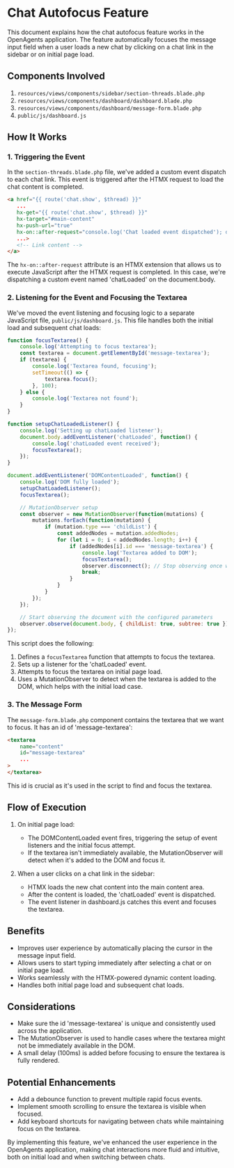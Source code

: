 # Chat Autofocus Feature

This document explains how the chat autofocus feature works in the OpenAgents application. The feature automatically focuses the message input field when a user loads a new chat by clicking on a chat link in the sidebar or on initial page load.

## Components Involved

1. `resources/views/components/sidebar/section-threads.blade.php`
2. `resources/views/components/dashboard/dashboard.blade.php`
3. `resources/views/components/dashboard/message-form.blade.php`
4. `public/js/dashboard.js`

## How It Works

### 1. Triggering the Event

In the `section-threads.blade.php` file, we've added a custom event dispatch to each chat link. This event is triggered after the HTMX request to load the chat content is completed.

```html
<a href="{{ route('chat.show', $thread) }}"
   ...
   hx-get="{{ route('chat.show', $thread) }}"
   hx-target="#main-content"
   hx-push-url="true"
   hx-on::after-request="console.log('Chat loaded event dispatched'); document.body.dispatchEvent(new CustomEvent('chatLoaded')); console.log('Event dispatched, listeners:', document.body._events ? Object.keys(document.body._events).length : 'No listeners');"
   ...>
   <!-- Link content -->
</a>
```

The `hx-on::after-request` attribute is an HTMX extension that allows us to execute JavaScript after the HTMX request is completed. In this case, we're dispatching a custom event named 'chatLoaded' on the document.body.

### 2. Listening for the Event and Focusing the Textarea

We've moved the event listening and focusing logic to a separate JavaScript file, `public/js/dashboard.js`. This file handles both the initial load and subsequent chat loads:

```javascript
function focusTextarea() {
    console.log('Attempting to focus textarea');
    const textarea = document.getElementById('message-textarea');
    if (textarea) {
        console.log('Textarea found, focusing');
        setTimeout(() => {
            textarea.focus();
        }, 100);
    } else {
        console.log('Textarea not found');
    }
}

function setupChatLoadedListener() {
    console.log('Setting up chatLoaded listener');
    document.body.addEventListener('chatLoaded', function() {
        console.log('chatLoaded event received');
        focusTextarea();
    });
}

document.addEventListener('DOMContentLoaded', function() {
    console.log('DOM fully loaded');
    setupChatLoadedListener();
    focusTextarea();

    // MutationObserver setup
    const observer = new MutationObserver(function(mutations) {
        mutations.forEach(function(mutation) {
            if (mutation.type === 'childList') {
                const addedNodes = mutation.addedNodes;
                for (let i = 0; i < addedNodes.length; i++) {
                    if (addedNodes[i].id === 'message-textarea') {
                        console.log('Textarea added to DOM');
                        focusTextarea();
                        observer.disconnect(); // Stop observing once we've found the textarea
                        break;
                    }
                }
            }
        });
    });

    // Start observing the document with the configured parameters
    observer.observe(document.body, { childList: true, subtree: true });
});
```

This script does the following:

1. Defines a `focusTextarea` function that attempts to focus the textarea.
2. Sets up a listener for the 'chatLoaded' event.
3. Attempts to focus the textarea on initial page load.
4. Uses a MutationObserver to detect when the textarea is added to the DOM, which helps with the initial load case.

### 3. The Message Form

The `message-form.blade.php` component contains the textarea that we want to focus. It has an id of 'message-textarea':

```html
<textarea
    name="content"
    id="message-textarea"
    ...
>
</textarea>
```

This id is crucial as it's used in the script to find and focus the textarea.

## Flow of Execution

1. On initial page load:
   - The DOMContentLoaded event fires, triggering the setup of event listeners and the initial focus attempt.
   - If the textarea isn't immediately available, the MutationObserver will detect when it's added to the DOM and focus it.

2. When a user clicks on a chat link in the sidebar:
   - HTMX loads the new chat content into the main content area.
   - After the content is loaded, the 'chatLoaded' event is dispatched.
   - The event listener in dashboard.js catches this event and focuses the textarea.

## Benefits

- Improves user experience by automatically placing the cursor in the message input field.
- Allows users to start typing immediately after selecting a chat or on initial page load.
- Works seamlessly with the HTMX-powered dynamic content loading.
- Handles both initial page load and subsequent chat loads.

## Considerations

- Make sure the id 'message-textarea' is unique and consistently used across the application.
- The MutationObserver is used to handle cases where the textarea might not be immediately available in the DOM.
- A small delay (100ms) is added before focusing to ensure the textarea is fully rendered.

## Potential Enhancements

- Add a debounce function to prevent multiple rapid focus events.
- Implement smooth scrolling to ensure the textarea is visible when focused.
- Add keyboard shortcuts for navigating between chats while maintaining focus on the textarea.

By implementing this feature, we've enhanced the user experience in the OpenAgents application, making chat interactions more fluid and intuitive, both on initial load and when switching between chats.